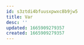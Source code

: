 ```yaml
---
id: s3ztdi4bfuusxpwxc8b9jw5
title: Var
desc: ''
updated: 1665909279357
created: 1665909279357
---
```

